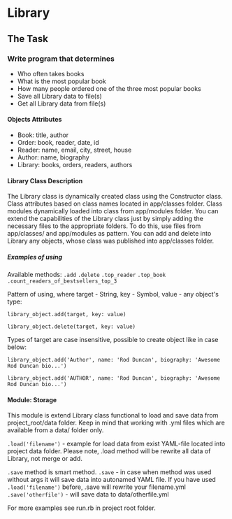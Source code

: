 # Library #

## The Task ##

### Write program that determines ###
* Who often takes books
* What is the most popular book
* How many people ordered one of the three most popular books
* Save all Library data to file(s)
* Get all Library data from file(s)

#### Objects Attributes ####
* Book: title, author
* Order: book, reader, date, id
* Reader: name, email, city, street, house
* Author: name, biography
* Library: books, orders, readers, authors

#### Library Class Description ####
The Library class is dynamically created class using the Constructor class. Class attributes based on class names located in app/classes folder. Class modules dynamically loaded into class from app/modules folder. You can extend the capabilities of the Library class just by simply adding the necessary files to the appropriate folders. To do this, use files from app/classes/ and app/modules as pattern. You can add and delete into Library any objects, whose class was published into app/classes folder.

##### Examples of using #####
Available methods:
```.add```
```.delete```
```.top_reader```
```.top_book```
```.count_readers_of_bestsellers_top_3```

Pattern of using, where target - String, key - Symbol, value - any object's type:

```library_object.add(target, key: value)```

```library_object.delete(target, key: value)```

Types of target are case insensitive, possible to create object like in case below:

```library_object.add('Author', name: 'Rod Duncan', biography: 'Awesome Rod Duncan bio...')```

```library_object.add('AUTHOR', name: 'Rod Duncan', biography: 'Awesome Rod Duncan bio...')```

#### Module: Storage ####
This module is extend Library class functional to load and save data from project_root/data folder. Keep in mind that working with .yml files which are available from a data/ folder only.

```.load('filename')``` - example for load data from exist YAML-file located into project data folder. Please note, .load method will be rewrite all data of Library, not merge or add.

```.save``` method is smart method.
```.save``` - in case when method was used without args it will save data into autonamed YAML file.
If you have used ```.load('filename')``` before, .save will rewrite your filename.yml
```.save('otherfile')``` - will save data to data/otherfile.yml

For more examples see run.rb in project root folder.
